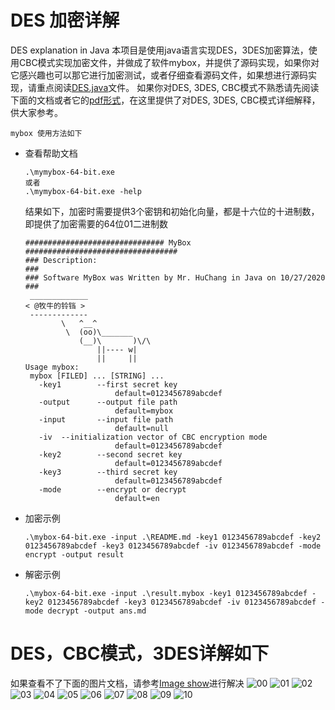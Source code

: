 # DES 加密详解
DES explanation in Java
本项目是使用java语言实现DES，3DES加密算法，使用CBC模式实现加密文件，并做成了软件mybox，并提供了源码实现，如果你对它感兴趣也可以那它进行加密测试，或者仔细查看源码文件，如果想进行源码实现，请重点阅读[DES.java](https://github.com/Chang-LeHung/DES/blob/main/des/DES.java)文件。
如果你对DES, 3DES, CBC模式不熟悉请先阅读下面的文档或者它的[pdf形式](https://github.com/Chang-LeHung/DES/blob/main/DES.pdf)，在这里提供了对DES, 3DES, CBC模式详细解释，供大家参考。

`mybox 使用方法如下`
- 查看帮助文档
  ```
  .\mymybox-64-bit.exe
  或者
  .\mymybox-64-bit.exe -help
  ```
  结果如下，加密时需要提供3个密钥和初始化向量，都是十六位的十进制数，即提供了加密需要的64位01二进制数
  ```
  ############################### MyBox ##################################
  ### Description:                                                    ###
  ### Software MyBox was Written by Mr. HuChang in Java on 10/27/2020 ###
   _____________
  < @牧牛的铃铛 >
   -------------
          \   ^__^
           \  (oo)\_______
              (__)\       )\/\
                  ||---- w|
                  ||     ||
  Usage mybox:
   mybox [FILED] ... [STRING] ...
     -key1        --first secret key
                      default=0123456789abcdef
     -output      --output file path
                      default=mybox
     -input       --input file path
                      default=null
     -iv  --initialization vector of CBC encryption mode
                      default=0123456789abcdef
     -key2        --second secret key
                      default=0123456789abcdef
     -key3        --third secret key
                      default=0123456789abcdef
     -mode        --encrypt or decrypt
                      default=en
  ```
- 加密示例
  ```
  .\mybox-64-bit.exe -input .\README.md -key1 0123456789abcdef -key2 0123456789abcdef -key3 0123456789abcdef -iv 0123456789abcdef -mode encrypt -output result
  ```
- 解密示例
  ```
  .\mybox-64-bit.exe -input .\result.mybox -key1 0123456789abcdef -key2 0123456789abcdef -key3 0123456789abcdef -iv 0123456789abcdef -mode decrypt -output ans.md
  ```
# DES，CBC模式，3DES详解如下
如果查看不了下面的图片文档，请参考[Image show](https://blog.csdn.net/liu19721018/article/details/106467711/)进行解决
![00](/images/DES_00.png)
![01](/images/DES_01.png)
![02](/images/DES_02.png)
![03](/images/DES_03.png)
![04](/images/DES_04.png)
![05](/images/DES_05.png)
![06](/images/DES_06.png)
![07](/images/DES_07.png)
![08](/images/DES_08.png)
![09](/images/DES_09.png)
![10](/images/DES_10.png)

